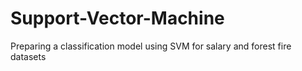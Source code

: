 # Support-Vector-Machine
Preparing a classification model using SVM for salary and forest fire datasets
